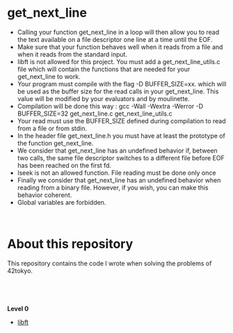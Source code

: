 # get_next_line
- Calling your function get_next_line in a loop will then allow you to read the text
available on a file descriptor one line at a time until the EOF.
- Make sure that your function behaves well when it reads from a file and when it
reads from the standard input.
- libft is not allowed for this project. You must add a get_next_line_utils.c file
which will contain the functions that are needed for your get_next_line to work.
- Your program must compile with the flag -D BUFFER_SIZE=xx. which will be used
as the buffer size for the read calls in your get_next_line. This value will be
modified by your evaluators and by moulinette.
- Compilation will be done this way : gcc -Wall -Wextra -Werror -D BUFFER_SIZE=32
get_next_line.c get_next_line_utils.c
- Your read must use the BUFFER_SIZE defined during compilation to read from
a file or from stdin.
-  In the header file get_next_line.h you must have at least the prototype of the
function get_next_line.
- We consider that get_next_line has an undefined behavior if, between two calls,
the same file descriptor switches to a different file before EOF has been reached on
the first fd.
- lseek is not an allowed function. File reading must be done only once
- Finally we consider that get_next_line has an undefined behavior when reading
from a binary file. However, if you wish, you can make this behavior coherent.
- Global variables are forbidden.


<br>

# About this repository
This repository contains the code I wrote when solving the problems of 42tokyo.

<br>

# 
**Level 0**
- [libft](https://github.com/Hiroaki-K4/42tokyo/tree/main/libft)

